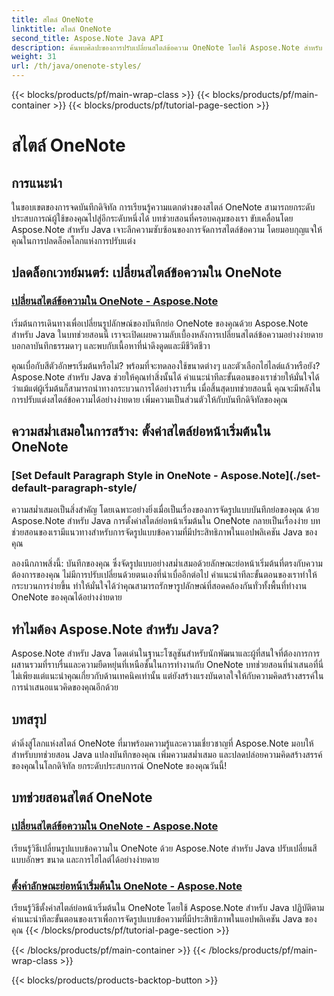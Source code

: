 ```yaml
---
title: สไตล์ OneNote
linktitle: สไตล์ OneNote
second_title: Aspose.Note Java API
description: ค้นพบศิลปะของการปรับเปลี่ยนสไตล์ข้อความ OneNote โดยใช้ Aspose.Note สำหรับ Java เรียนรู้การเปลี่ยนสีแบบอักษร ขนาด และการไฮไลต์ในบทช่วยสอนทีละขั้นตอนของเรา
weight: 31
url: /th/java/onenote-styles/
---
```


{{< blocks/products/pf/main-wrap-class >}}
{{< blocks/products/pf/main-container >}}
{{< blocks/products/pf/tutorial-page-section >}}

# สไตล์ OneNote


## การแนะนำ

ในขอบเขตของการจดบันทึกดิจิทัล การเรียนรู้ความแตกต่างของสไตล์ OneNote สามารถยกระดับประสบการณ์ผู้ใช้ของคุณไปสู่อีกระดับหนึ่งได้ บทช่วยสอนที่ครอบคลุมของเรา ขับเคลื่อนโดย Aspose.Note สำหรับ Java เจาะลึกความซับซ้อนของการจัดการสไตล์ข้อความ โดยมอบกุญแจให้คุณในการปลดล็อคโลกแห่งการปรับแต่ง

## ปลดล็อกเวทย์มนตร์: เปลี่ยนสไตล์ข้อความใน OneNote
### [เปลี่ยนสไตล์ข้อความใน OneNote - Aspose.Note](./change-text-style/)

เริ่มต้นการเดินทางเพื่อเปลี่ยนรูปลักษณ์ของบันทึกย่อ OneNote ของคุณด้วย Aspose.Note สำหรับ Java ในบทช่วยสอนนี้ เราจะเปิดเผยความลับเบื้องหลังการเปลี่ยนสไตล์ข้อความอย่างง่ายดาย บอกลาบันทึกธรรมดาๆ และพบกับเนื้อหาที่น่าดึงดูดและมีชีวิตชีวา

คุณเบื่อกับสีตัวอักษรเริ่มต้นหรือไม่? พร้อมที่จะทดลองใช้ขนาดต่างๆ และตัวเลือกไฮไลต์แล้วหรือยัง? Aspose.Note สำหรับ Java ช่วยให้คุณทำสิ่งนั้นได้ คำแนะนำทีละขั้นตอนของเราช่วยให้มั่นใจได้ว่าแม้แต่ผู้เริ่มต้นก็สามารถนำทางกระบวนการได้อย่างราบรื่น เมื่อสิ้นสุดบทช่วยสอนนี้ คุณจะมีพลังในการปรับแต่งสไตล์ข้อความได้อย่างง่ายดาย เพิ่มความเป็นส่วนตัวให้กับบันทึกดิจิทัลของคุณ

## ความสม่ำเสมอในการสร้าง: ตั้งค่าสไตล์ย่อหน้าเริ่มต้นใน OneNote
### [Set Default Paragraph Style in OneNote - Aspose.Note](./set-default-paragraph-style/

ความสม่ำเสมอเป็นสิ่งสำคัญ โดยเฉพาะอย่างยิ่งเมื่อเป็นเรื่องของการจัดรูปแบบบันทึกย่อของคุณ ด้วย Aspose.Note สำหรับ Java การตั้งค่าสไตล์ย่อหน้าเริ่มต้นใน OneNote กลายเป็นเรื่องง่าย บทช่วยสอนของเรามีแนวทางสำหรับการจัดรูปแบบข้อความที่มีประสิทธิภาพในแอปพลิเคชัน Java ของคุณ

ลองนึกภาพสิ่งนี้: บันทึกของคุณ ซึ่งจัดรูปแบบอย่างสม่ำเสมอด้วยลักษณะย่อหน้าเริ่มต้นที่ตรงกับความต้องการของคุณ ไม่มีการปรับเปลี่ยนด้วยตนเองที่น่าเบื่ออีกต่อไป คำแนะนำทีละขั้นตอนของเราทำให้กระบวนการง่ายขึ้น ทำให้มั่นใจได้ว่าคุณสามารถรักษารูปลักษณ์ที่สอดคล้องกันทั่วทั้งพื้นที่ทำงาน OneNote ของคุณได้อย่างง่ายดาย

## ทำไมต้อง Aspose.Note สำหรับ Java?
Aspose.Note สำหรับ Java โดดเด่นในฐานะโซลูชันสำหรับนักพัฒนาและผู้ที่สนใจที่ต้องการการผสานรวมที่ราบรื่นและความยืดหยุ่นที่เหนือชั้นในการทำงานกับ OneNote บทช่วยสอนที่นำเสนอที่นี่ไม่เพียงแต่แนะนำคุณเกี่ยวกับด้านเทคนิคเท่านั้น แต่ยังสร้างแรงบันดาลใจให้กับความคิดสร้างสรรค์ในการนำเสนอแนวคิดของคุณอีกด้วย

## บทสรุป
ดำดิ่งสู่โลกแห่งสไตล์ OneNote ที่มาพร้อมความรู้และความเชี่ยวชาญที่ Aspose.Note มอบให้สำหรับบทช่วยสอน Java แปลงบันทึกของคุณ เพิ่มความสม่ำเสมอ และปลดปล่อยความคิดสร้างสรรค์ของคุณในโลกดิจิทัล ยกระดับประสบการณ์ OneNote ของคุณวันนี้!
## บทช่วยสอนสไตล์ OneNote
### [เปลี่ยนสไตล์ข้อความใน OneNote - Aspose.Note](./change-text-style/)
เรียนรู้วิธีเปลี่ยนรูปแบบข้อความใน OneNote ด้วย Aspose.Note สำหรับ Java ปรับเปลี่ยนสีแบบอักษร ขนาด และการไฮไลต์ได้อย่างง่ายดาย
### [ตั้งค่าลักษณะย่อหน้าเริ่มต้นใน OneNote - Aspose.Note](./set-default-paragraph-style/)
เรียนรู้วิธีตั้งค่าสไตล์ย่อหน้าเริ่มต้นใน OneNote โดยใช้ Aspose.Note สำหรับ Java ปฏิบัติตามคำแนะนำทีละขั้นตอนของเราเพื่อการจัดรูปแบบข้อความที่มีประสิทธิภาพในแอปพลิเคชัน Java ของคุณ
{{< /blocks/products/pf/tutorial-page-section >}}

{{< /blocks/products/pf/main-container >}}
{{< /blocks/products/pf/main-wrap-class >}}

{{< blocks/products/products-backtop-button >}}
